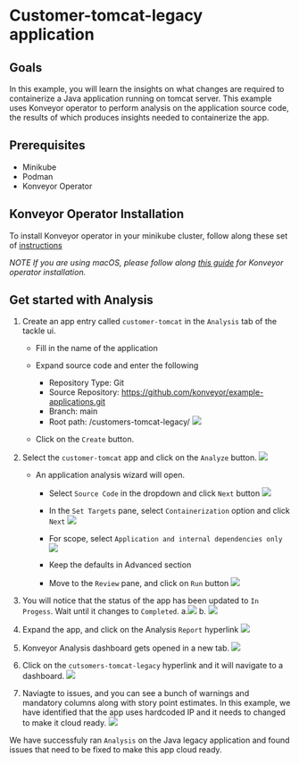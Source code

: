 # Customer-tomcat-legacy application

## Goals
In this example, you will learn the insights on what changes are required to containerize a Java application running on tomcat server. This example uses Konveyor operator to perform analysis on the application source code, the results of which produces insights needed to containerize the app.

## Prerequisites 
* Minikube
* Podman
* Konveyor Operator

## Konveyor Operator Installation 
To install Konveyor operator in your minikube cluster, follow along these set of [instructions](https://github.com/konveyor/tackle2-operator#tackle-operator-installation-on-k8s)

_NOTE If you are using macOS, please follow along [this guide](https://github.com/konveyor/tackle2-operator/blob/main/docs/installation-macos.md) for Konveyor operator installation._

## Get started with Analysis

1. Create an app entry called `customer-tomcat` in the `Analysis` tab of the tackle ui. 
    * Fill in the name of the application
    * Expand source code and enter the following
        * Repository Type: Git
        * Source Repository: https://github.com/konveyor/example-applications.git
        * Branch: main
        * Root path: /customers-tomcat-legacy/
        ![](img/step1.png)

    * Click on the `Create`  button.

2. Select the `customer-tomcat` app and click on the `Analyze` button.
![](img/step2a.png)

    * An application analysis wizard will open. 
        * Select `Source Code` in the dropdown and click `Next` button
        ![](img/step2a1.png)


        * In the `Set Targets` pane, select `Containerization` option and click `Next`
        ![](img/step2a2.png)

        * For scope, select `Application and internal dependencies only` 
        ![](img/step2a3.png)

        * Keep the defaults in Advanced section
        * Move to the `Review` pane, and click on `Run` button
        ![](img/step2a4.png)


3. You will notice that the status of the app has been updated to `In Progess`. Wait until it changes to `Completed`.
    a.![](img/step3a.png)
    b. ![](img/step3b.png)

4. Expand the app, and click on the Analysis `Report` hyperlink
![](img/step4.png)

5. Konveyor Analysis dashboard gets opened in a new tab.
![](img/step5.png)

6. Click on the `cutsomers-tomcat-legacy` hyperlink and it will navigate to a dashboard.
![](img/step6.png)

7. Naviagte to issues, and you can see a bunch of warnings and mandatory columns along with story point estimates. In this example, we have identified that the app uses hardcoded IP and it needs to changed to make it cloud ready. 
![](img/step7.png)

We have successfuly ran `Analysis` on the Java legacy application and found issues that need to be fixed to make this app cloud ready.  

